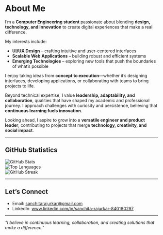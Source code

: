 # About Me  

I’m a **Computer Engineering student** passionate about blending **design, technology, and innovation** to create digital experiences that make a real difference.  

My interests include:  
- **UI/UX Design** – crafting intuitive and user-centered interfaces  
- **Scalable Web Applications** – building robust and efficient systems  
- **Emerging Technologies** – exploring new tools that push the boundaries of what’s possible  

I enjoy taking ideas from **concept to execution**—whether it’s designing interfaces, developing applications, or collaborating with teams to bring projects to life.  

Beyond technical expertise, I value **leadership, adaptability, and collaboration**, qualities that have shaped my academic and professional journey. I approach challenges with curiosity and persistence, believing that **continuous learning fuels innovation**.  

Looking ahead, I aspire to grow into a **versatile engineer and product leader**, contributing to projects that merge **technology, creativity, and social impact**.  

---

## GitHub Statistics
![GitHub Stats](https://github-readme-stats.vercel.app/api?username=Sanchitaprajurkar&show_icons=true&theme=default)  
![Top Languages](https://github-readme-stats.vercel.app/api/top-langs/?username=Sanchitaprajurkar&layout=compact&theme=default)  
![GitHub Streak](https://github-readme-streak-stats.herokuapp.com?user=Sanchitaprajurkar&theme=default&hide_border=false)  

---

## Let’s Connect
- Email: sanchitarajurkar@gmail.com
- LinkedIn: www.linkedin.com/in/sanchita-rajurkar-840180297  
  

---

*"I believe in continuous learning, collaboration, and creating solutions that make a difference."*
